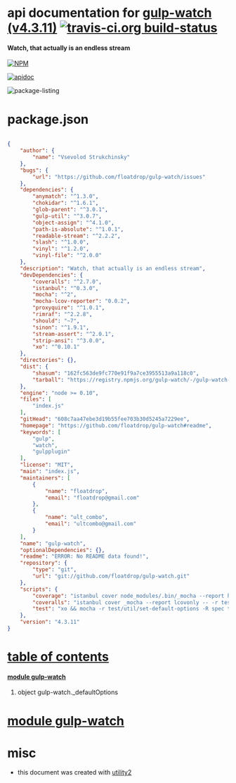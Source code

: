 # api documentation for  [gulp-watch (v4.3.11)](https://github.com/floatdrop/gulp-watch#readme)  [![travis-ci.org build-status](https://api.travis-ci.org/npmdoc/node-npmdoc-gulp-watch.svg)](https://travis-ci.org/npmdoc/node-npmdoc-gulp-watch)
#### Watch, that actually is an endless stream

[![NPM](https://nodei.co/npm/gulp-watch.png?downloads=true)](https://www.npmjs.com/package/gulp-watch)

[![apidoc](https://npmdoc.github.io/node-npmdoc-gulp-watch/build/screen-capture.buildNpmdoc.browser._2Fhome_2Ftravis_2Fbuild_2Fnpmdoc_2Fnode-npmdoc-gulp-watch_2Ftmp_2Fbuild_2Fapidoc.html.png)](https://npmdoc.github.io/node-npmdoc-gulp-watch/build..beta..travis-ci.org/apidoc.html)

![package-listing](https://npmdoc.github.io/node-npmdoc-gulp-watch/build/screen-capture.npmPackageListing.svg)



# package.json

```json

{
    "author": {
        "name": "Vsevolod Strukchinsky"
    },
    "bugs": {
        "url": "https://github.com/floatdrop/gulp-watch/issues"
    },
    "dependencies": {
        "anymatch": "^1.3.0",
        "chokidar": "^1.6.1",
        "glob-parent": "^3.0.1",
        "gulp-util": "^3.0.7",
        "object-assign": "^4.1.0",
        "path-is-absolute": "^1.0.1",
        "readable-stream": "^2.2.2",
        "slash": "^1.0.0",
        "vinyl": "^1.2.0",
        "vinyl-file": "^2.0.0"
    },
    "description": "Watch, that actually is an endless stream",
    "devDependencies": {
        "coveralls": "^2.7.0",
        "istanbul": "^0.3.0",
        "mocha": "^2",
        "mocha-lcov-reporter": "0.0.2",
        "proxyquire": "^1.0.1",
        "rimraf": "^2.2.8",
        "should": "~7",
        "sinon": "^1.9.1",
        "stream-assert": "^2.0.1",
        "strip-ansi": "^3.0.0",
        "xo": "^0.10.1"
    },
    "directories": {},
    "dist": {
        "shasum": "162fc563de9fc770e91f9a7ce3955513a9a118c0",
        "tarball": "https://registry.npmjs.org/gulp-watch/-/gulp-watch-4.3.11.tgz"
    },
    "engine": "node >= 0.10",
    "files": [
        "index.js"
    ],
    "gitHead": "608c7aa47ebe3d19b55fee703b30d5245a7229ee",
    "homepage": "https://github.com/floatdrop/gulp-watch#readme",
    "keywords": [
        "gulp",
        "watch",
        "gulpplugin"
    ],
    "license": "MIT",
    "main": "index.js",
    "maintainers": [
        {
            "name": "floatdrop",
            "email": "floatdrop@gmail.com"
        },
        {
            "name": "ult_combo",
            "email": "ultcombo@gmail.com"
        }
    ],
    "name": "gulp-watch",
    "optionalDependencies": {},
    "readme": "ERROR: No README data found!",
    "repository": {
        "type": "git",
        "url": "git://github.com/floatdrop/gulp-watch.git"
    },
    "scripts": {
        "coverage": "istanbul cover node_modules/.bin/_mocha --report html -- -r test/util/set-default-options -R spec",
        "coveralls": "istanbul cover _mocha --report lcovonly -- -r test/util/set-default-options -R spec && cat ./coverage/lcov.info | coveralls && rm -rf ./coverage",
        "test": "xo && mocha -r test/util/set-default-options -R spec test/test-*"
    },
    "version": "4.3.11"
}
```



# <a name="apidoc.tableOfContents"></a>[table of contents](#apidoc.tableOfContents)

#### [module gulp-watch](#apidoc.module.gulp-watch)
1.  object <span class="apidocSignatureSpan">gulp-watch.</span>_defaultOptions



# <a name="apidoc.module.gulp-watch"></a>[module gulp-watch](#apidoc.module.gulp-watch)



# misc
- this document was created with [utility2](https://github.com/kaizhu256/node-utility2)
